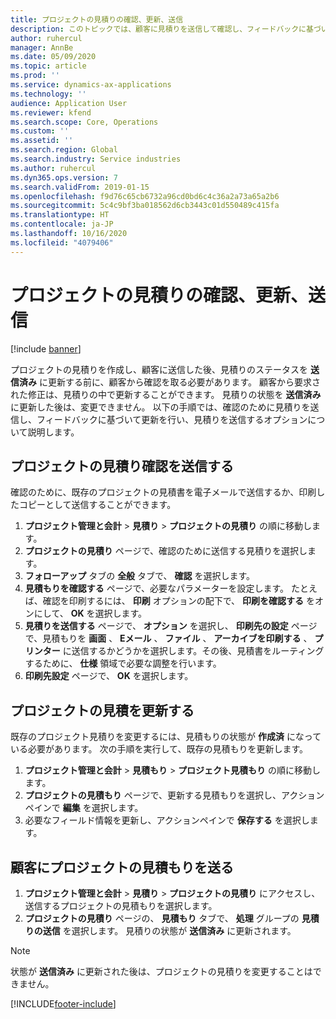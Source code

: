 ```yaml
---
title: プロジェクトの見積りの確認、更新、送信
description: このトピックでは、顧客に見積りを送信して確認し、フィードバックに基づいて修正し、見積りを再送信する処理について説明します。
author: ruhercul
manager: AnnBe
ms.date: 05/09/2020
ms.topic: article
ms.prod: ''
ms.service: dynamics-ax-applications
ms.technology: ''
audience: Application User
ms.reviewer: kfend
ms.search.scope: Core, Operations
ms.custom: ''
ms.assetid: ''
ms.search.region: Global
ms.search.industry: Service industries
ms.author: ruhercul
ms.dyn365.ops.version: 7
ms.search.validFrom: 2019-01-15
ms.openlocfilehash: f9d76c65cb6732a96cd0bd6c4c36a2a73a65a2b6
ms.sourcegitcommit: 5c4c9bf3ba018562d6cb3443c01d550489c415fa
ms.translationtype: HT
ms.contentlocale: ja-JP
ms.lasthandoff: 10/16/2020
ms.locfileid: "4079406"
---
```

# <a name="confirm-update-and-send-a-project-quotation"></a>プロジェクトの見積りの確認、更新、送信

[!include [banner](../includes/banner.md)]

プロジェクトの見積りを作成し、顧客に送信した後、見積りのステータスを **送信済み** に更新する前に、顧客から確認を取る必要があります。 顧客から要求された修正は、見積りの中で更新することができます。 見積りの状態を **送信済み** に更新した後は、変更できません。 以下の手順では、確認のために見積りを送信し、フィードバックに基づいて更新を行い、見積りを送信するオプションについて説明します。

## <a name="send-a-project-quotation-confirmation"></a>プロジェクトの見積り確認を送信する  

確認のために、既存のプロジェクトの見積書を電子メールで送信するか、印刷したコピーとして送信することができます。 

1. **プロジェクト管理と会計** > **見積り** > **プロジェクトの見積り** の順に移動します。 
2. **プロジェクトの見積り** ページで、確認のために送信する見積りを選択します。 
3. **フォローアップ** タブの **全般** タブで、 **確認** を選択します。 
4. **見積もりを確認する** ページで、必要なパラメーターを設定します。 たとえば、確認を印刷するには、 **印刷** オプションの配下で、 **印刷を確認する** をオンにして、 **OK** を選択します。
5. **見積りを送信する** ページで、 **オプション** を選択し、 **印刷先の設定** ページで、見積もりを **画面** 、 **Eメール** 、 **ファイル** 、 **アーカイブを印刷する** 、 **プリンター** に送信するかどうかを選択します。その後、見積書をルーティングするために、 **仕様** 領域で必要な調整を行います。
6. **印刷先設定** ページで、 **OK** を選択します。  

## <a name="update-a-project-quotation"></a>プロジェクトの見積を更新する

既存のプロジェクト見積りを変更するには、見積もりの状態が **作成済** になっている必要があります。 次の手順を実行して、既存の見積もりを更新します。 

1. **プロジェクト管理と会計** > **見積もり** > **プロジェクト見積もり** の順に移動します。
2. **プロジェクトの見積もり** ページで、更新する見積もりを選択し、アクションペインで **編集** を選択します。
3. 必要なフィールド情報を更新し、アクションペインで **保存する** を選択します。  

## <a name="send-a-project-quotation-to-a-customer"></a>顧客にプロジェクトの見積もりを送る 

1. **プロジェクト管理と会計** > **見積り** > **プロジェクトの見積り** にアクセスし、送信するプロジェクトの見積もりを選択します。
2. **プロジェクトの見積り** ページの、 **見積もり** タブで、 **処理** グループの **見積りの送信** を選択します。 見積りの状態が **送信済み** に更新されます。

> [!NOTE]
> 状態が **送信済み** に更新された後は、プロジェクトの見積りを変更することはできません。


[!INCLUDE[footer-include](../includes/footer-banner.md)]